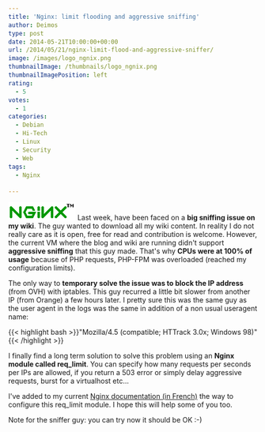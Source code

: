 ```yaml
---
title: 'Nginx: limit flooding and aggressive sniffing'
author: Deimos
type: post
date: 2014-05-21T10:00:00+00:00
url: /2014/05/21/nginx-limit-flood-and-aggressive-sniffer/
image: /images/logo_ngnix.png
thumbnailImage: /thumbnails/logo_ngnix.png
thumbnailImagePosition: left
rating:
  - 5
votes:
  - 1
categories:
  - Debian
  - Hi-Tech
  - Linux
  - Security
  - Web
tags:
  - Nginx

---
```

![Nginx-logo](/images/logo_ngnix.png)
Last week, have been faced on a **big sniffing issue on my wiki**. The guy wanted to download all my wiki content. In reality I do not really care as it is open, free for read and contribution is welcome. However, the current VM where the blog and wiki are running didn't support **aggressive sniffing** that this guy made. That's why **CPUs were at 100% of usage** because of PHP requests, PHP-FPM was overloaded (reached my configuration limits).

The only way to **temporary solve the issue was to block the IP address** (from OVH) with iptables. This guy recurred a little bit slower from another IP (from Orange) a few hours later. I pretty sure this was the same guy as the user agent in the logs was the same in addition of a non usual useragent name:

{{< highlight bash >}}"Mozilla/4.5 (compatible; HTTrack 3.0x; Windows 98)"{{< /highlight >}}

I finally find a long term solution to solve this problem using an **Nginx module called req_limit**. You can specify how many requests per seconds per IPs are allowed, if you return a 503 error or simply delay aggressive requests, burst for a virtualhost etc...

I've added to my current [Nginx documentation (in French)][1] the way to configure this req_limit module. I hope this will help some of you too.

Note for the sniffer guy: you can try now it should be OK :-)

 [1]: http://wiki.deimos.fr/Nginx_:_Installation_et_configuration_d%27une_alternative_d%27Apache#Limiter_le_flood_et_les_sniffers
